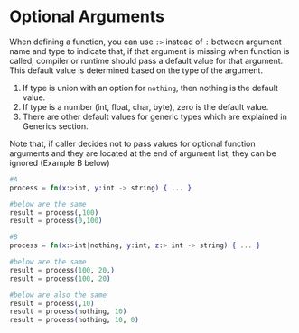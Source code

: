 # Optional Arguments

When defining a function, you can use `:>` instead of `:` between argument name and type to indicate that, if that argument is missing when function is called, compiler or runtime should pass a default value for that argument. This default value is determined based on the type of the argument.

1. If type is union with an option for `nothing`, then nothing is the default value.
2. If type is a number \(int, float, char, byte\), zero is the default value.
3. There are other default values for generic types which are explained in Generics section.

Note that, if caller decides not to pass values for optional function arguments and they are located at the end of argument list, they can be ignored \(Example B below\)

```elixir
#A
process = fn(x:>int, y:int -> string) { ... }

#below are the same
result = process(,100)
result = process(0,100)

#B
process = fn(x:>int|nothing, y:int, z:> int -> string) { ... }

#below are the same
result = process(100, 20,)
result = process(100, 20)

#below are also the same
result = process(,10)
result = process(nothing, 10)
result = process(nothing, 10, 0)
```

